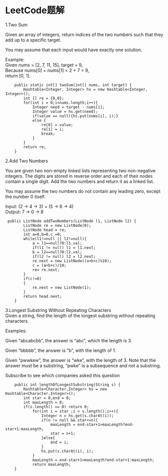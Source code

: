 # LeetCode题解



1.Two Sum

Given an array of integers, return indices of the two numbers such that they add up to a specific target.

You may assume that each input would have exactly one solution.

Example:  
Given nums = \[2, 7, 11, 15\], target = 9,  
Because nums\[0\] + nums\[1\] = 2 + 7 = 9,  
return \[0, 1\].

```text
    public static int[] twoSum(int[] nums, int target) {
        Hashtable<Integer, Integer> hs = new Hashtable<Integer, Integer>();
        int [] re = {0,0};
        for(int i = 0;i<nums.length;i++){
            Integer need = target - nums[i];
            Integer value = hs.get(need);
            if(value == null){hs.put(nums[i], i);}
            else {
                re[0] = value;
                re[1] = i;
                break;
            }
        }
        return re;
    }
```

2.Add Two Numbers

You are given two non-empty linked lists representing two non-negative integers. The digits are stored in reverse order and each of their nodes contain a single digit. Add the two numbers and return it as a linked list.

You may assume the two numbers do not contain any leading zero, except the number 0 itself.

Input: \(2 -&gt; 4 -&gt; 3\) + \(5 -&gt; 6 -&gt; 4\)  
Output: 7 -&gt; 0 -&gt; 8

```text
 public ListNode addTwoNumbers(ListNode l1, ListNode l2) {
        ListNode re = new ListNode(0);
        ListNode head = re;
        int a=0,b=0,c =0;
        while(l1!=null || l2!=null){
            a = l1==null?0:l1.val;
            if(l1 != null) l1 = l1.next;
            b = l2==null?0:l2.val;
            if(l2 != null) l2 = l2.next;
            re.next = new ListNode((a+b+c)%10);
            c = (a+b+c)/10;
            re= re.next;
        }
        if(c!=0)
        {
            re.next = new ListNode(1); 
        }
        return head.next;
    }
```

3.Longest Substring Without Repeating Characters  
Given a string, find the length of the longest substring without repeating characters.

Examples:

Given “abcabcbb”, the answer is “abc”, which the length is 3.

Given “bbbbb”, the answer is “b”, with the length of 1.

Given “pwwkew”, the answer is “wke”, with the length of 3. Note that the answer must be a substring, “pwke” is a subsequence and not a substring.

Subscribe to see which companies asked this question

```text
    public int lengthOfLongestSubstring(String s) {
        Hashtable<Character,Integer> hs = new Hashtable<Character,Integer>();
        int star = 0,end = 0;
        int maxLength = 0;
        if(s.length() == 0) return 0;
            for(int i = star ;i < s.length();i++){              
                Integer n = hs.get(s.charAt(i));
                if(n != null && star<=n){
                    maxLength = end-star+1>maxLength?end-star+1:maxLength;
                    star = n+1;
                }else{
                    end = i;
                }
                hs.put(s.charAt(i), i); 
            }
            maxLength = end-star+1>maxLength?end-star+1:maxLength;
            return maxLength;
    }
```

